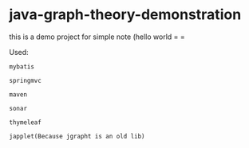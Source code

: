 # java-graph-theory-demonstration
this is a demo project for simple note (hello world  = =

Used:

	mybatis 
	
	springmvc
	
	maven 
	
	sonar
	
	thymeleaf
	
	japplet(Because jgrapht is an old lib)
	

